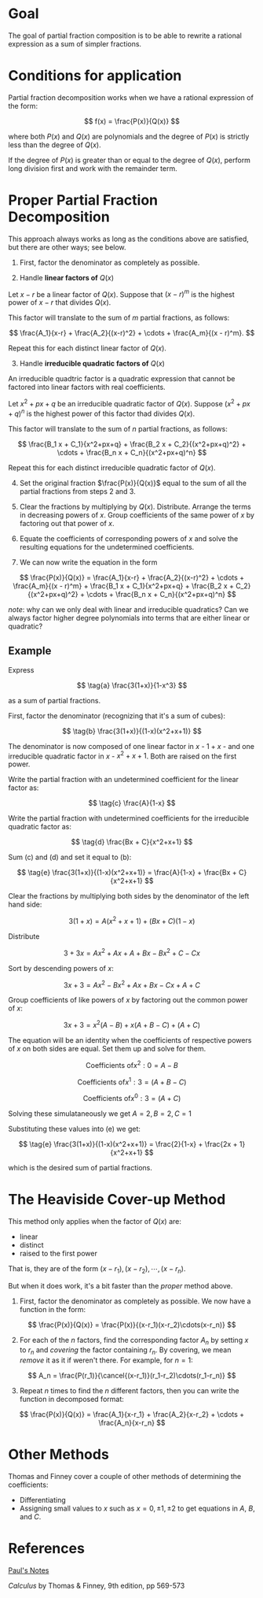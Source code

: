 # Goal
The goal of partial fraction composition is to be able to rewrite a rational expression as a sum of simpler fractions.

# Conditions for application

Partial fraction decomposition works when we have a rational expression of the form:

$$ f(x) = \frac{P(x)}{Q(x)} $$

where both $P(x)$ and $Q(x)$ are polynomials and the degree of $P(x)$ is strictly less than the degree of $Q(x)$.

If the degree of $P(x)$ is greater than or equal to the degree of $Q(x)$, perform long division first and work with the remainder term.

# Proper Partial Fraction Decomposition

This approach always works as long as the conditions above are satisfied, but there are other ways; see below.

1. First, factor the denominator as completely as possible.

2. Handle **linear factors of** $Q(x)$

Let $x - r$ be a linear factor of $Q(x)$. Suppose that $(x - r)^m$ is the highest power of $x - r$ that divides $Q(x)$.

This factor will translate to the sum of $m$ partial fractions, as follows:

$$ \frac{A_1}{x-r} + \frac{A_2}{(x-r)^2} + \cdots + \frac{A_m}{(x - r)^m}. $$

Repeat this for each distinct linear factor of $Q(x)$.

3. Handle **irreducible quadratic factors of** $Q(x)$

An irreducible quadtric factor is a quadratic expression that cannot be factored into linear factors with real coefficients.

Let $x^2 + px + q$ be an irreducible quadratic factor of $Q(x)$. Suppose $(x^2 +px + q)^n$ is the highest power of this factor thad divides $Q(x)$.

This factor will translate to the sum of $n$ partial fractions, as follows:

$$ \frac{B_1 x + C_1}{x^2+px+q} + \frac{B_2 x + C_2}{(x^2+px+q)^2} + \cdots + \frac{B_n x + C_n}{(x^2+px+q)^n} $$

Repeat this for each distinct irreducible quadratic factor of $Q(x)$.

4. Set the original fraction $\frac{P(x)}{Q(x)}$ equal to the sum of all the partial fractions from steps 2 and 3.

5. Clear the fractions by multiplying by $Q(x)$. Distribute. Arrange the terms in decreasing powers of $x$. Group coefficients of the same power of $x$ by factoring out that power of $x$.

6. Equate the coefficients of corresponding powers of $x$ and solve the resulting equations for the undetermined coefficients.

7. We can now write the equation in the form

$$ \frac{P(x)}{Q(x)} = \frac{A_1}{x-r} + \frac{A_2}{(x-r)^2} + \cdots + \frac{A_m}{(x - r)^m} + \frac{B_1 x + C_1}{x^2+px+q} + \frac{B_2 x + C_2}{(x^2+px+q)^2} + \cdots + \frac{B_n x + C_n}{(x^2+px+q)^n} $$

*note*: why can we only deal with linear and irreducible quadratics? Can we always factor higher degree polynomials into terms that are either linear or quadratic?

## Example

Express

$$ \tag{a} \frac{3(1+x)}{1-x^3} $$

as a sum of partial fractions.

First, factor the denominator (recognizing that it's a sum of cubes):

$$ \tag{b} \frac{3(1+x)}{(1-x)(x^2+x+1)} $$

The denominator is now composed of one linear factor in $x$ - $1+x$ - and one irreducible quadratic factor in $x$ - $x^2+x+1$. Both are raised on the first power.

Write the partial fraction with an undetermined coefficient for the linear factor as:

$$ \tag{c} \frac{A}{1-x} $$

Write the partial fraction with undetermined coefficients for the irreducible quadratic factor as:

$$ \tag{d} \frac{Bx + C}{x^2+x+1} $$

Sum (c) and (d) and set it equal to (b):

$$ \tag{e} \frac{3(1+x)}{(1-x)(x^2+x+1)} = \frac{A}{1-x} + \frac{Bx + C}{x^2+x+1} $$

Clear the fractions by multiplying both sides by the denominator of the left hand side:

$$ \tag{f} 3(1+x) = A(x^2+x+1) + (Bx+C)(1-x) $$

Distribute

$$ \tag{g} 3 + 3x = Ax^2 + Ax + A + Bx - Bx^2 +C - Cx $$

Sort by descending powers of $x$:

$$ \tag{h} 3x + 3 = Ax^2 - Bx^2 + Ax + Bx - Cx + A + C $$

Group coefficients of like powers of $x$ by factoring out the common power of $x$:

$$ \tag{i} 3x + 3 = x^2(A-B) + x(A+B-C) + (A+C) $$

The equation will be an identity when the coefficients of respective powers of $x$ on both sides are equal. Set them up and solve for them.

$$ \tag{j} \text{Coefficients of} x^2: 0 = A - B $$

$$ \text{Coefficients of} x^1: 3 = (A+B-C) $$

$$ \text{Coefficients of} x^0: 3 = (A+C) $$

Solving these simulataneously we get $A=2, B=2, C=1$

Substituting these values into (e) we get:

$$ \tag{e} \frac{3(1+x)}{(1-x)(x^2+x+1)} = \frac{2}{1-x} + \frac{2x + 1}{x^2+x+1} $$

which is the desired sum of partial fractions.

# The Heaviside Cover-up Method

This method only applies when the factor of $Q(x)$ are:

* linear
* distinct
* raised to the first power

That is, they are of the form $(x-r_1),(x-r_2),\cdots,(x-r_n)$.

But when it does work, it's a bit faster than the *proper* method above.

1. First, factor the denominator as completely as possible. We now have a function in the form:

$$ \frac{P(x)}{Q(x)} = \frac{P(x)}{(x-r_1)(x-r_2)\cdots(x-r_n)} $$

2. For each of the $n$ factors, find the corresponding factor $A_n$ by setting $x$ to $r_n$ and *covering* the factor containing $r_n$. By covering, we mean *remove* it as it if weren't there. For example, for $n = 1$:

$$ A_n = \frac{P(r_1)}{\cancel{(x-r_1)}(r_1-r_2)\cdots(r_1-r_n)} $$

3. Repeat $n$ times to find the $n$ different factors, then you can write the function in decomposed format:

$$ \frac{P(x)}{Q(x)} = \frac{A_1}{x-r_1} + \frac{A_2}{x-r_2} + \cdots + \frac{A_n}{x-r_n} $$

# Other Methods
Thomas and Finney cover a couple of other methods of determining the coefficients:

* Differentiating
* Assigning small values to $x$ such as $x=0,\pm1,\pm2$ to get equations in $A$, $B$, and $C$.

# References
[Paul's Notes](https://tutorial.math.lamar.edu/classes/calcii/partialfractions.aspx)

*Calculus* by Thomas & Finney, 9th edition, pp 569-573 
